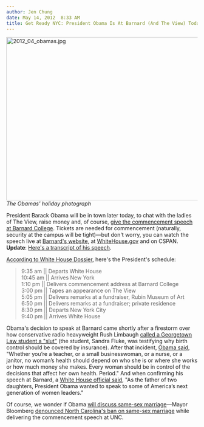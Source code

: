 ```yaml
---
author: Jen Chung
date: May 14, 2012  8:33 AM
title: Get Ready NYC: President Obama Is At Barnard (And The View) Today
---
```


<p><span class="mt-enclosure mt-enclosure-image" style="display: inline;"> </span></p><div class="image-none"> <img alt="2012_04_obamas.jpg" src="https://web.archive.org/web/20120515040816im_/http://gothamist.com/attachments/jen/2012_04_obamas.jpg" width="640" height="430"> <br> <i> The Obamas&apos; holiday photograph</i></div> <p></p>

<p>President Barack Obama will be in town later today, to chat with the ladies of The View, raise money and, of course, <a href="https://web.archive.org/web/20120515040816/http://gothamist.com/2012/03/03/president_obama_to_speak_at_barnard.php">give the commencement speech at Barnard College</a>.  Tickets are needed for commencement (naturally, security at the campus will be tight)&#x2014;but don&apos;t worry, you can watch the speech live at <a href="https://web.archive.org/web/20120515040816/http://barnard.edu/commencement/webcast">Barnard&apos;s website</a>, at <a href="https://web.archive.org/web/20120515040816/http://WhiteHouse.gov/">WhiteHouse.gov</a> and on CSPAN.  <b>Update</b>: <a href="https://web.archive.org/web/20120515040816/http://gothamist.com/2012/05/14/president_obama_at_barnard_receives.php">Here&apos;s a transcript of his speech</a>.</p>

<p><a href="https://web.archive.org/web/20120515040816/http://www.whitehousedossier.com/2012/05/13/obama-schedule-monday-14-2012/">According to White House Dossier</a>, here&apos;s the President&apos;s schedule:</p><blockquote>9:35 am || Departs White House<br>
10:45 am || Arrives New York<br>
1:10 pm || Delivers commencement address at Barnard College<br>
3:00 pm || Tapes an appearance on The View<br>
5:05 pm || Delivers remarks at a fundraiser, Rubin Museum of Art<br>
6:50 pm || Delivers remarks at a fundraiser; private residence<br>
8:30 pm || Departs New York City<br>
9:40 pm || Arrives White House</blockquote>Obama&apos;s decision to speak at Barnard came shortly after a firestorm over how conservative radio heavyweight Rush Limbaugh <a href="https://web.archive.org/web/20120515040816/http://gothamist.com/2012/03/02/troll_rush_limbaugh_cant_stop_wont.php">called a Georgetown Law student a &quot;slut&quot;</a> (the student, Sandra Fluke, was testifying why birth control should be covered by insurance).  After that incident, <a href="https://web.archive.org/web/20120515040816/http://gothamist.com/2012/02/10/obama_discusses_birth_control_its_n.php">Obama said</a>, &quot;Whether you&#x2019;re a teacher, or a small businesswoman, or a nurse, or a janitor, no woman&#x2019;s health should depend on who she is or where she works or how much money she makes. Every woman should be in control of the decisions that affect her own health. Period.&quot;  And when confirming his speech at Barnard, a <a href="https://web.archive.org/web/20120515040816/http://www.nytimes.com/2012/03/04/us/politics/obama-will-speak-at-barnard-graduation.html?_r=1">White House official said</a>, &quot;As the father of two daughters, President Obama wanted to speak to some of America&#x2019;s next generation of women leaders.&quot; <p></p>

<p>Of course, we wonder if Obama <a href="https://web.archive.org/web/20120515040816/http://sfist.com/2012/05/09/breaking_president_obama_announces.php">will discuss same-sex marriage</a>&#x2014;Mayor Bloomberg <a href="https://web.archive.org/web/20120515040816/http://gothamist.com/2012/05/13/bloombergs_blasts_ncs_ban_on_same-s.php">denounced North Carolina&apos;s ban on same-sex marriage</a> while delivering the commencement speech at UNC.</p>